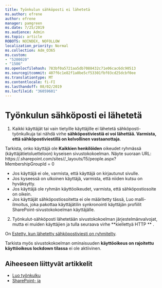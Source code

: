 ```yaml
---
title: Työnkulun sähköposti ei lähetetä
ms.author: efrene
author: efrene
manager: pamgreen
ms.date: 7/25/2019
ms.audience: Admin
ms.topic: article
ROBOTS: NOINDEX, NOFOLLOW
localization_priority: Normal
ms.collection: Adm_O365
ms.custom:
- "5200020"
- "1586"
ms.openlocfilehash: 783bf0a5721aa5db7088432c71e06cac6dc90513
ms.sourcegitcommit: 407f6c1e82f1a0be5cf53301fbf03cd25dcbf0ee
ms.translationtype: MT
ms.contentlocale: fi-FI
ms.lasthandoff: 08/02/2019
ms.locfileid: "36059601"
---
```

# <a name="workflow-email-is-not-being-sent"></a>Työnkulun sähköposti ei lähetetä

1. Kaikki käyttäjät tai vain tietyille käyttäjille ei lähetetä sähköposti-työnkulkuja tai nähdä virhe **sähköpostiviestiä ei voi lähettää. Varmista, että sähköpostiviestillä on kelvollinen vastaanottaja**.

Tarkista, onko käyttäjä ole **Kaikkien henkilöiden** oikeudet ryhmässä (käyttäjätietoluetteloon) kyseisen sivustokokoelman.  Näyte suoraan URL: https://<tenant>.sharepoint.com/sites/<sitename>/_layouts/15/people.aspx? MembershipGroupId = 0

- Jos käyttäjä ei ole, varmista, että käyttäjä on kirjautunut sivulle. 
- Jos kyseessä on ulkoinen käyttäjä, varmista, että niiden kutsu on hyväksytty.
- Jos käyttäjä ole ryhmän käyttöoikeudet, varmista, että sähköpostiosoite on oikein.
- Jos käyttäjät sähköpostiosoitetta ei ole määritetty tässä, Luo malli-ilmoitus, joka pakottaa käyttäjätilin synkronointi käyttäjän profiilit SharePoint-sivustokokoelman käyttäjälle.
 
2. Työnkulut-sähköposti lähetetään sivustokokoelman järjestelmänvalvojat, mutta ei muiden käyttäjien ja tulla seuraava virhe **kiellettyä HTTP <spam> <spam> ** <spam> <spam>.
 

On [Estetty, kun lähetetty sähköpostiviesti on ryhmitelty](https://docs.microsoft.com/sharepoint/support/server-admin/access-denied-when-send-an-email-to-groups).

Tarkista myös sivustokokoelman ominaisuuden **käyttöoikeus on rajoitettu käyttöoikeus lockdown tilassa** ei ole aktiivinen.

## <a name="related-topics"></a>Aiheeseen liittyvät artikkelit
- [Luo työnkulku](https://support.office.com/article/Create-a-flow-for-a-list-or-library-in-SharePoint-Online-or-OneDrive-for-Business-a9c3e03b-0654-46af-a254-20252e580d01) 
- [SharePoint- ja](https://flow.microsoft.com/blog/sharepoint-and-flow/) 



